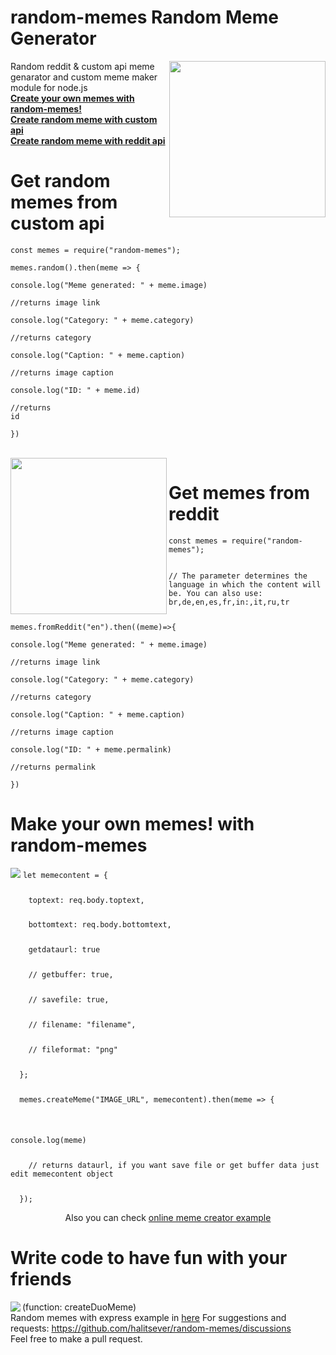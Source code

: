 <!--
  Title: Random Meme Generator, random-memes
  Description: Random reddit & custom api meme genarator and custom meme maker module for node.js
  Author: halitsever
  -->
<h1>random-memes Random Meme Generator</h1>
<img align="right" width="250" height="250" src="https://i.ibb.co/VC9QTCk/68747470733a2f2f692e6962622e636f2f705774425876462f59656e692d50726f6a652e706e67-2.png">
<p align="left"> 
Random reddit & custom api meme genarator and custom meme maker module for node.js
<br>
<a><b><a href="#random-memes-custom">Create your own memes with random-memes!</a></b></a><br>
<a><b><a href="#random-memes">Create random meme with custom api</a></b></a><br>
<a><b><a href="#random-memes-reddit">Create random meme with reddit api</a></b></a><br>





<a name="random-memes"></a>  
</p>
<h1>Get random memes from custom api</h1>
<code>const memes = require("random-memes");</code>
<p></p>
<code>memes.random().then(meme => {</code>
<p></p>
<code>console.log("Meme generated: " + meme.image)</code><p></p>
<code>//returns image link</code>

<p></p><code>console.log("Category: " + meme.category)</code><p></p>
<p></p><code>//returns category</code><p></p>

<code>console.log("Caption: " + meme.caption)</code><p></p>
<code>//returns image caption</code>

<code>console.log("ID: " + meme.id)</code><p></p>
<code>//returns id</code>

<code>})</code><br>

<a name="random-memes-reddit"></a>  
<img width="250" height="250" src="https://i.ibb.co/NZbLZPQ/68747470733a2f2f692e6962622e636f2f5643395154436b2f36383734373437303733336132663266363932653639363236.png" align="left"><p align="right">
<h1>Get memes from reddit</h1>
<code>const memes = require("random-memes");</code><p></p>

<code>
// The parameter determines the language in which the content will be. You can also use: br,de,en,es,fr,in:,it,ru,tr  <p></p>
memes.fromReddit("en").then((meme)=>{
</code>
<p></p>
<code>console.log("Meme generated: " + meme.image)</code><p></p>
<code>//returns image link</code>

<p></p><code>console.log("Category: " + meme.category)</code><p></p>
<p></p><code>//returns category</code><p></p>

<code>console.log("Caption: " + meme.caption)</code><p></p>
<code>//returns image caption</code>

<code>console.log("ID: " + meme.permalink)</code><p></p>
<code>//returns permalink</code>

<code>})</code>
</p>

<a name="random-memes-custom"></a>  
<p align="center">
  <h1>Make your own memes! with random-memes</h1>
  <img src="https://i.ibb.co/M87921Q/Ba-l-ks-z.png">
   <code>let memecontent = {<p></p>
    toptext: req.body.toptext,<p></p>
    bottomtext: req.body.bottomtext,<p></p>
    getdataurl: true<p></p>
    // getbuffer: true,<p></p>
    // savefile: true,<p></p>
    // filename: "filename",<p></p>
    // fileformat: "png"<p></p>
  };<p></p>
  memes.createMeme("IMAGE_URL", memecontent).then(meme => {<p></p>
    <p></p>console.log(meme)<p></p>
    // returns dataurl, if you want save file or get buffer data just edit memecontent object<p></p>
  });
</code>
  
<p align="center">Also you can check <a href="https://github.com/halitsever/random-memes/tree/main/examples">online meme creator example</a></p>
</p>

  <h1>Write code to have fun with your friends
</h1>

  <img align="left" src="https://i.ibb.co/X5fcJBx/hey.png">(function: createDuoMeme)<br>
  <a align="left">Random memes with express example in <a href="https://github.com/halitsever/random-memes/blob/main/examples/express-random-memes.js">here</a>
</a>
<a align="left">For suggestions and requests: https://github.com/halitsever/random-memes/discussions<br>
 Feel free to make a pull request.
</a>
<br>
<br>
